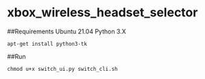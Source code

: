 # xbox_wireless_headset_selector

##Requirements
Ubuntu 21.04
Python 3.X
```shell
apt-get install python3-tk
```

##Run
```shell
chmod u+x switch_ui.py switch_cli.sh
```

